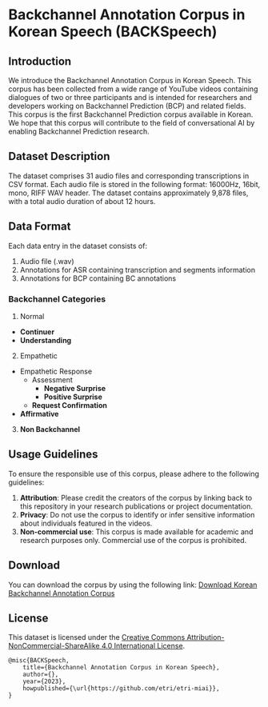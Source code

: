 
# Backchannel Annotation Corpus in Korean Speech (BACKSpeech)

## Introduction
We introduce the Backchannel Annotation Corpus in Korean Speech. This corpus has been collected from a wide range of YouTube videos containing dialogues of two or three participants and is intended for researchers and developers working on Backchannel Prediction (BCP) and related fields. 
This corpus is the first Backchannel Prediction corpus available in Korean. We hope that this corpus will contribute to the field of conversational AI by enabling Backchannel Prediction research.


## Dataset Description
The dataset comprises 31 audio files and corresponding transcriptions in CSV format.
Each audio file is stored in the following format: 16000Hz, 16bit, mono, RIFF WAV header.
The dataset contains approximately 9,878 files, with a total audio duration of about 12 hours.


## Data Format
Each data entry in the dataset consists of:
1. Audio file (.wav)
2. Annotations for ASR containing transcription and segments information
3. Annotations for BCP containing BC annotations 


### Backchannel Categories
1. Normal
- **Continuer**
- **Understanding**
2. Empathetic
- Empathetic Response
  - Assessment
    - **Negative Surprise**
    - **Positive Surprise**
  - **Request Confirmation**
- **Affirmative**
3. **Non Backchannel**


## Usage Guidelines
To ensure the responsible use of this corpus, please adhere to the following guidelines:
1. **Attribution**: Please credit the creators of the corpus by linking back to this repository in your research publications or project documentation.
2. **Privacy**: Do not use the corpus to identify or infer sensitive information about individuals featured in the videos.
3. **Non-commercial use**: This corpus is made available for academic and research purposes only. Commercial use of the corpus is prohibited.


## Download
You can download the corpus by using the following link:
[Download Korean Backchannel Annotation Corpus](https://github.com/etri/etri-miai/archive/refs/heads/KoBAC_v0.1.zip) 


## License
This dataset is licensed under the [Creative Commons Attribution-NonCommercial-ShareAlike 4.0 International License](https://creativecommons.org/licenses/by-nc-sa/4.0/).

```less
@misc{BACKSpeech,
    title={Backchannel Annotation Corpus in Korean Speech},
    author={},
    year={2023},
    howpublished={\url{https://github.com/etri/etri-miai}},
}
```
